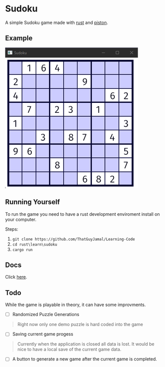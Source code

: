 # Sudoku

A simple Sudoku game made with [rust](https://www.rust-lang.org/) and [piston](https://github.com/PistonDevelopers/piston).

## Example

![example image](./sudoku_example.png)

## Running Yourself

To run the game you need to have a rust development enviroment install on your computer. 

Steps:

1. `git clone https://github.com/ThatGuyJamal/Learning-Code`
2. `cd rust\learn\sudoku`
3. `cargo run`

## Docs

Click [here](https://thatguyjamal.github.io/sudoku-rs/).

## Todo

While the game is playable in theory, it can have some improvments. 

- [ ] Randomized Puzzle Generations

> Right now only one demo puzzle is hard coded into the game 

- [ ] Saving current game progess

> Currently when the application is closed all data is lost. It would be nice to have a local save of the current game data.

- [ ] A button to generate a new game after the current game is completed.
